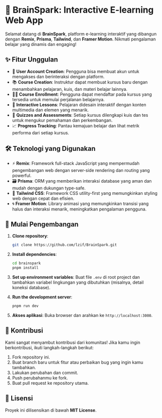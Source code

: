 # 🧠 BrainSpark: Interactive E-learning Web App

Selamat datang di **BrainSpark**, platform e-learning interaktif yang dibangun dengan **Remix**, **Prisma**, **Tailwind**, dan **Framer Motion**. Nikmati pengalaman belajar yang dinamis dan engaging!

## ✨ Fitur Unggulan

- 🔑 **User Account Creation**: Pengguna bisa membuat akun untuk mengakses dan berinteraksi dengan platform.
- 📚 **Course Creation**: Instruktur dapat membuat kursus baru dengan menambahkan pelajaran, kuis, dan materi belajar lainnya.
- 👨‍🏫 **Course Enrollment**: Pengguna dapat mendaftar pada kursus yang tersedia untuk memulai perjalanan belajarnya.
- 🎨 **Interactive Lessons**: Pelajaran didesain interaktif dengan konten multimedia dan elemen yang menarik.
- 📝 **Quizzes and Assessments**: Setiap kursus dilengkapi kuis dan tes untuk mengukur pemahaman dan perkembangan.
- 📈 **Progress Tracking**: Pantau kemajuan belajar dan lihat metrik performa dari setiap kursus.

## 🛠️ Teknologi yang Digunakan

- ⚡ **Remix**: Framework full-stack JavaScript yang mempermudah pengembangan web dengan server-side rendering dan routing yang powerful.
- 🗃️ **Prisma**: ORM yang memberikan interaksi database yang aman dan mudah dengan dukungan type-safe.
- 🎨 **Tailwind CSS**: Framework CSS utility-first yang memungkinkan styling web dengan cepat dan efisien.
- 🌀 **Framer Motion**: Library animasi yang memungkinkan transisi yang halus dan interaksi menarik, meningkatkan pengalaman pengguna.

## 🚀 Mulai Pengembangan

1. **Clone repository**:
   ```bash
   git clone https://github.com/lzif/BrainSpark.git
   ```

2. **Install dependencies**:
   ```bash
   cd brainspark
   pnpm install
   ```

3. **Set up environment variables**:
   Buat file `.env` di root project dan tambahkan variabel lingkungan yang dibutuhkan (misalnya, detail koneksi database).

4. **Run the development server**:
   ```bash
   pnpm run dev
   ```

5. **Akses aplikasi**:
   Buka browser dan arahkan ke `http://localhost:3000`.

## 🤝 Kontribusi

Kami sangat menyambut kontribusi dari komunitas! Jika kamu ingin berkontribusi, ikuti langkah-langkah berikut:

1. Fork repository ini.
2. Buat branch baru untuk fitur atau perbaikan bug yang ingin kamu tambahkan.
3. Lakukan perubahan dan commit.
4. Push perubahanmu ke fork.
5. Buat pull request ke repository utama.

## 📄 Lisensi

Proyek ini dilisensikan di bawah **MIT License**.
